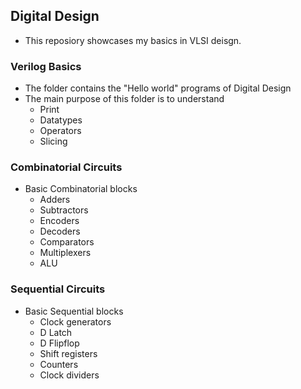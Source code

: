 ## Digital Design
- This reposiory showcases my basics in VLSI deisgn. 

### Verilog Basics

- The folder contains the "Hello world" programs of Digital Design
- The main purpose of this folder is to understand  
    - Print 
    - Datatypes
    - Operators
    - Slicing 

### Combinatorial Circuits

- Basic Combinatorial blocks
    - Adders
    - Subtractors
    - Encoders
    - Decoders
    - Comparators
    - Multiplexers
    - ALU

### Sequential Circuits

- Basic Sequential blocks
    - Clock generators
    - D Latch
    - D Flipflop
    - Shift registers
    - Counters
    - Clock dividers